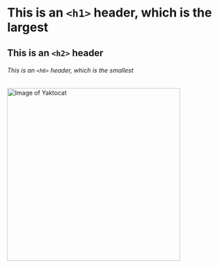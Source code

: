 # This is an `<h1>` header, which is the largest

## This is an `<h2>` header

###### This is an `<h6>` header, which is the smallest

<img alt="Image of Yaktocat" src=https://octodex.github.com/images/yaktocat.png width="400">
